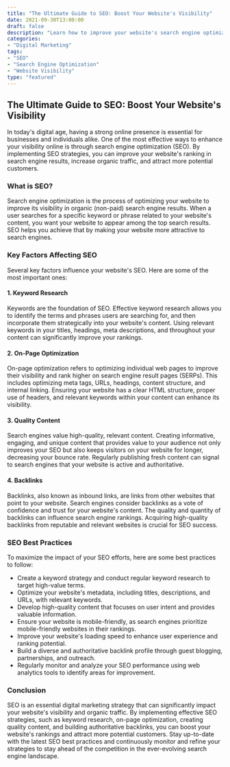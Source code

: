 ```yaml
---
title: "The Ultimate Guide to SEO: Boost Your Website's Visibility"
date: 2021-09-30T13:00:00
draft: false
description: "Learn how to improve your website's search engine optimization (SEO) and increase its visibility in search results."
categories:
- "Digital Marketing"
tags:
- "SEO"
- "Search Engine Optimization"
- "Website Visibility"
type: "featured"
---
```

## The Ultimate Guide to SEO: Boost Your Website's Visibility

In today's digital age, having a strong online presence is essential for businesses and individuals alike. One of the most effective ways to enhance your visibility online is through search engine optimization (SEO). By implementing SEO strategies, you can improve your website's ranking in search engine results, increase organic traffic, and attract more potential customers.

### What is SEO?

Search engine optimization is the process of optimizing your website to improve its visibility in organic (non-paid) search engine results. When a user searches for a specific keyword or phrase related to your website's content, you want your website to appear among the top search results. SEO helps you achieve that by making your website more attractive to search engines.

### Key Factors Affecting SEO

Several key factors influence your website's SEO. Here are some of the most important ones:

#### 1. Keyword Research

Keywords are the foundation of SEO. Effective keyword research allows you to identify the terms and phrases users are searching for, and then incorporate them strategically into your website's content. Using relevant keywords in your titles, headings, meta descriptions, and throughout your content can significantly improve your rankings.

#### 2. On-Page Optimization

On-page optimization refers to optimizing individual web pages to improve their visibility and rank higher on search engine result pages (SERPs). This includes optimizing meta tags, URLs, headings, content structure, and internal linking. Ensuring your website has a clear HTML structure, proper use of headers, and relevant keywords within your content can enhance its visibility.

#### 3. Quality Content

Search engines value high-quality, relevant content. Creating informative, engaging, and unique content that provides value to your audience not only improves your SEO but also keeps visitors on your website for longer, decreasing your bounce rate. Regularly publishing fresh content can signal to search engines that your website is active and authoritative.

#### 4. Backlinks

Backlinks, also known as inbound links, are links from other websites that point to your website. Search engines consider backlinks as a vote of confidence and trust for your website's content. The quality and quantity of backlinks can influence search engine rankings. Acquiring high-quality backlinks from reputable and relevant websites is crucial for SEO success.

### SEO Best Practices

To maximize the impact of your SEO efforts, here are some best practices to follow:

- Create a keyword strategy and conduct regular keyword research to target high-value terms.
- Optimize your website's metadata, including titles, descriptions, and URLs, with relevant keywords.
- Develop high-quality content that focuses on user intent and provides valuable information.
- Ensure your website is mobile-friendly, as search engines prioritize mobile-friendly websites in their rankings.
- Improve your website's loading speed to enhance user experience and ranking potential.
- Build a diverse and authoritative backlink profile through guest blogging, partnerships, and outreach.
- Regularly monitor and analyze your SEO performance using web analytics tools to identify areas for improvement.

### Conclusion

SEO is an essential digital marketing strategy that can significantly impact your website's visibility and organic traffic. By implementing effective SEO strategies, such as keyword research, on-page optimization, creating quality content, and building authoritative backlinks, you can boost your website's rankings and attract more potential customers. Stay up-to-date with the latest SEO best practices and continuously monitor and refine your strategies to stay ahead of the competition in the ever-evolving search engine landscape.
